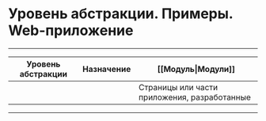 # Уровень абстракции. Примеры. Web-приложение

---

| Уровень абстракции | Назначение | [[Модуль\|Модули]]                            |
| ------------------ | ---------- | --------------------------------------------- |
|                    |            | Страницы или части приложения, разработанные  |

---

